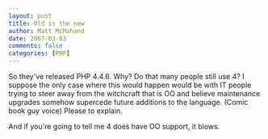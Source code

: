 ```yaml
---
layout: post
title: Old is the new
author: Matt McMahand
date: 2007-03-03
comments: false
categories: [PHP]
---
```


So they've released PHP 4.4.6. Why? Do that many people still use 4? I suppose the only case where this would happen would be with IT people trying to steer away from the witchcraft that is OO and believe maintenance upgrades somehow supercede future additions to the language. (Comic book guy voice) Please to explain.

And if you're going to tell me 4 does have OO support, it blows.
